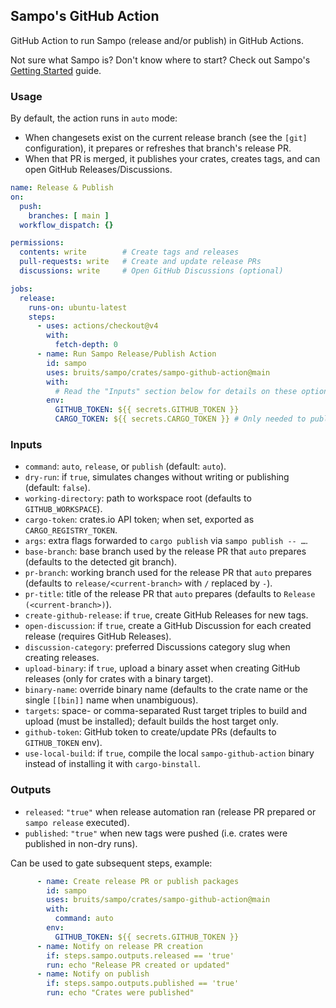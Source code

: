 ## Sampo's GitHub Action

GitHub Action to run Sampo (release and/or publish) in GitHub Actions.

Not sure what Sampo is? Don't know where to start? Check out Sampo's [Getting Started](./crates/sampo/README.md#getting-started) guide.

### Usage

By default, the action runs in `auto` mode:
- When changesets exist on the current release branch (see the `[git]` configuration), it prepares or refreshes that branch's release PR.
- When that PR is merged, it publishes your crates, creates tags, and can open GitHub Releases/Discussions.

```yaml
name: Release & Publish
on:
  push:
    branches: [ main ]
  workflow_dispatch: {}

permissions:
  contents: write        # Create tags and releases
  pull-requests: write   # Create and update release PRs
  discussions: write     # Open GitHub Discussions (optional)

jobs:
  release:
    runs-on: ubuntu-latest
    steps:
      - uses: actions/checkout@v4
        with:
          fetch-depth: 0
      - name: Run Sampo Release/Publish Action
        id: sampo
        uses: bruits/sampo/crates/sampo-github-action@main
        with:
          # Read the "Inputs" section below for details on these options
        env:
          GITHUB_TOKEN: ${{ secrets.GITHUB_TOKEN }}
          CARGO_TOKEN: ${{ secrets.CARGO_TOKEN }} # Only needed to publish to crates.io
```

### Inputs

- `command`: `auto`, `release`, or `publish` (default: `auto`).
- `dry-run`: if `true`, simulates changes without writing or publishing (default: `false`).
- `working-directory`: path to workspace root (defaults to `GITHUB_WORKSPACE`).
- `cargo-token`: crates.io API token; when set, exported as `CARGO_REGISTRY_TOKEN`.
- `args`: extra flags forwarded to `cargo publish` via `sampo publish -- …`.
- `base-branch`: base branch used by the release PR that `auto` prepares (defaults to the detected git branch).
- `pr-branch`: working branch used for the release PR that `auto` prepares (defaults to `release/<current-branch>` with `/` replaced by `-`).
- `pr-title`: title of the release PR that `auto` prepares (defaults to `Release (<current-branch>)`).
- `create-github-release`: if `true`, create GitHub Releases for new tags.
- `open-discussion`: if `true`, create a GitHub Discussion for each created release (requires GitHub Releases).
- `discussion-category`: preferred Discussions category slug when creating releases.
- `upload-binary`: if `true`, upload a binary asset when creating GitHub releases (only for crates with a binary target).
- `binary-name`: override binary name (defaults to the crate name or the single `[[bin]]` name when unambiguous).
- `targets`: space- or comma-separated Rust target triples to build and upload (must be installed); default builds the host target only.
- `github-token`: GitHub token to create/update PRs (defaults to `GITHUB_TOKEN` env).
- `use-local-build`: if `true`, compile the local `sampo-github-action` binary instead of installing it with `cargo-binstall`.

### Outputs

- `released`: `"true"` when release automation ran (release PR prepared or `sampo release` executed).
- `published`: `"true"` when new tags were pushed (i.e. crates were published in non-dry runs).

Can be used to gate subsequent steps, example:

```yaml
      - name: Create release PR or publish packages
        id: sampo
        uses: bruits/sampo/crates/sampo-github-action@main
        with:
          command: auto
        env:
          GITHUB_TOKEN: ${{ secrets.GITHUB_TOKEN }}
      - name: Notify on release PR creation
        if: steps.sampo.outputs.released == 'true'
        run: echo "Release PR created or updated"
      - name: Notify on publish
        if: steps.sampo.outputs.published == 'true'
        run: echo "Crates were published"
```
